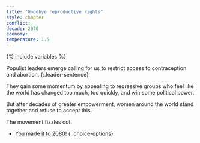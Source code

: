 ```yaml
---
title: "Goodbye reproductive rights"
style: chapter
conflict: 
decade: 2070
economy: 
temperature: 1.5
---
```


{% include variables %}

Populist leaders emerge calling for us to restrict access to contraception and abortion. 
{:.leader-sentence}

They gain some momentum by appealing to regressive groups who feel like the world has changed too much, too quickly, and win some political power.

But after decades of greater empowerment, women around the world stand together and refuse to accept this.

The movement fizzles out.

- [You made it to 2080!](part-page_2080-ecotopia.html)
{:.choice-options}
